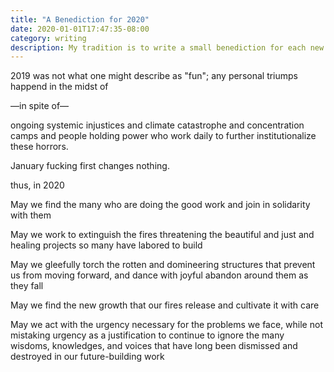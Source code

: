 ```yaml
---
title: "A Benediction for 2020"
date: 2020-01-01T17:47:35-08:00
category: writing
description: My tradition is to write a small benediction for each new year. This is 2020's.
---
```


2019 was not what one might describe as "fun";
any personal triumps happend in the midst of

—in spite of—

ongoing systemic injustices and
climate catastrophe and
concentration camps and
people holding power who
work daily to further institutionalize these horrors.

January fucking first changes nothing.

thus, in 2020

May we find the many who are doing the good work and join in solidarity with them

May we work to extinguish the fires threatening the beautiful and just and healing projects so many have labored to build

May we gleefully torch the rotten and domineering structures that prevent us from moving forward, and dance with joyful abandon around them as they fall

May we find the new growth that our fires release and cultivate it with care

May we act with the urgency necessary for the problems we face, while not mistaking urgency as a justification to continue to ignore the many wisdoms, knowledges, and voices that have long been dismissed and destroyed in our future-building work
